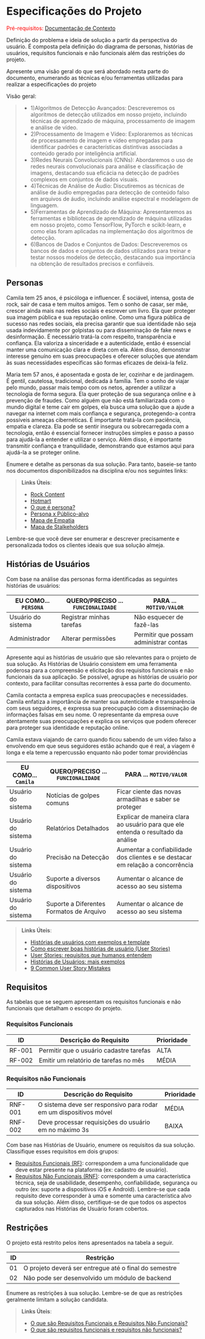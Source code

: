 # Especificações do Projeto

<span style="color:red">Pré-requisitos: <a href="1-Documentação de Contexto.md"> Documentação de Contexto</a></span>

Definição do problema e ideia de solução a partir da perspectiva do usuário. É composta pela definição do  diagrama de personas, histórias de usuários, requisitos funcionais e não funcionais além das restrições do projeto.

Apresente uma visão geral do que será abordado nesta parte do documento, enumerando as técnicas e/ou ferramentas utilizadas para realizar a especificações do projeto

Visão geral:

> - 1)Algoritmos de Detecção Avançados: Descreveremos os algoritmos de detecção utilizados em nosso projeto, incluindo técnicas de aprendizado de máquina, processamento de imagem e análise de vídeo.
> - 2)Processamento de Imagem e Vídeo: Exploraremos as técnicas de processamento de imagem e vídeo empregadas para identificar padrões e características distintivas associadas a conteúdo gerado por inteligência artificial.
> - 3)Redes Neurais Convolucionais (CNNs): Abordaremos o uso de redes neurais convolucionais para análise e classificação de imagens, destacando sua eficácia na detecção de padrões complexos em conjuntos de dados visuais.
> - 4)Técnicas de Análise de Áudio: Discutiremos as técnicas de análise de áudio empregadas para detecção de conteúdo falso em arquivos de áudio, incluindo análise espectral e modelagem de linguagem.
> - 5)Ferramentas de Aprendizado de Máquina: Apresentaremos as ferramentas e bibliotecas de aprendizado de máquina utilizadas em nosso projeto, como TensorFlow, PyTorch e scikit-learn, e como elas foram aplicadas na implementação dos algoritmos de detecção.
> - 6)Bancos de Dados e Conjuntos de Dados: Descreveremos os bancos de dados e conjuntos de dados utilizados para treinar e testar nossos modelos de detecção, destacando sua importância na obtenção de resultados precisos e confiáveis.

## Personas

Camila tem 25 anos, é psicóloga e influencer. É sociável, intensa, gosta de rock, sair de casa e tem muitos amigos. Tem o sonho de casar, ser mãe, crescer ainda mais nas redes sociais e escrever um livro. Ela quer proteger sua imagem pública e sua reputação online. Como uma figura pública de sucesso nas redes sociais, ela precisa garantir que sua identidade não seja usada indevidamente por golpistas ou para disseminação de fake news e desinformação. É necessário tratá-la com respeito, transparência e confiança. Ela valoriza a sinceridade e a autenticidade, então é essencial manter uma comunicação clara e direta com ela. Além disso, demonstrar interesse genuíno em suas preocupações e oferecer soluções que atendam às suas necessidades específicas são formas eficazes de deixá-la feliz.

Maria tem 57 anos, é aposentada e gosta de ler, cozinhar e de jardinagem. É gentil, cautelosa, tradicional, dedicada à família. Tem o sonho de viajar pelo mundo, passar mais tempo com os netos, aprender a utilizar a tecnologia de forma segura. Ela quer proteção de sua segurança online e à prevenção de fraudes. Como alguém que não está familiarizada com o mundo digital e teme cair em golpes, ela busca uma solução que a ajude a navegar na internet com mais confiança e segurança, protegendo-a contra possíveis ameaças cibernéticas. É importante tratá-la com paciência, empatia e clareza. Ela pode se sentir insegura ou sobrecarregada com a tecnologia, então é essencial fornecer instruções simples e passo a passo para ajudá-la a entender e utilizar o serviço. Além disso, é importante transmitir confiança e tranquilidade, demonstrando que estamos aqui para ajudá-la a se proteger online.


Enumere e detalhe as personas da sua solução. Para tanto, baseie-se tanto nos documentos disponibilizados na disciplina e/ou nos seguintes links:

> **Links Úteis**:
> - [Rock Content](https://rockcontent.com/blog/personas/)
> - [Hotmart](https://blog.hotmart.com/pt-br/como-criar-persona-negocio/)
> - [O que é persona?](https://resultadosdigitais.com.br/blog/persona-o-que-e/)
> - [Persona x Público-alvo](https://flammo.com.br/blog/persona-e-publico-alvo-qual-a-diferenca/)
> - [Mapa de Empatia](https://resultadosdigitais.com.br/blog/mapa-da-empatia/)
> - [Mapa de Stalkeholders](https://www.racecomunicacao.com.br/blog/como-fazer-o-mapeamento-de-stakeholders/)
>
Lembre-se que você deve ser enumerar e descrever precisamente e personalizada todos os clientes ideais que sua solução almeja.

## Histórias de Usuários

Com base na análise das personas forma identificadas as seguintes histórias de usuários:

|EU COMO... `PERSONA`| QUERO/PRECISO ... `FUNCIONALIDADE` |PARA ... `MOTIVO/VALOR`                 |
|--------------------|------------------------------------|----------------------------------------|
|Usuário do sistema  | Registrar minhas tarefas           | Não esquecer de fazê-las               |
|Administrador       | Alterar permissões                 | Permitir que possam administrar contas |

Apresente aqui as histórias de usuário que são relevantes para o projeto de sua solução. As Histórias de Usuário consistem em uma ferramenta poderosa para a compreensão e elicitação dos requisitos funcionais e não funcionais da sua aplicação. Se possível, agrupe as histórias de usuário por contexto, para facilitar consultas recorrentes à essa parte do documento.

Camila contacta a empresa explica suas preocupações e necessidades. Camila enfatiza a importância de manter sua autenticidade e transparência com seus seguidores, e expressa sua preocupação com a disseminação de informações falsas em seu nome. O representante da empresa ouve atentamente suas preocupações e explica os serviços que podem oferecer para proteger sua identidade e reputação online.

Camila estava viajando de carro quando ficou sabendo de um vídeo falso a envolvendo em que seus seguidores estão achando que é real, a viagem é longa e ela teme a repercussão enquanto não poder tomar providências

|EU COMO... `Camila` | QUERO/PRECISO ... `FUNCIONALIDADE`       |PARA ... `MOTIVO/VALOR`                                                           |
|--------------------|------------------------------------------|----------------------------------------------------------------------------------|
|Usuário do sistema  | Notícias de golpes comuns                | Ficar ciente das novas armadilhas e saber se proteger                            |
|Usuário do sistema  | Relatórios Detalhados                    | Explicar de maneira clara ao usuário para que ele entenda o resultado da análise |
|Usuário do sistema  | Precisão na Detecção                     | Aumentar a confiabilidade dos clientes e se destacar em relação a concorrência   |
|Usuário do sistema  | Suporte a diversos dispositivos          | Aumentar o alcance de acesso ao seu sistema                                      |
|Usuário do sistema  | Suporte a Diferentes Formatos de Arquivo | Aumentar o alcance de acesso ao seu sistema                                      |


> **Links Úteis**:
> - [Histórias de usuários com exemplos e template](https://www.atlassian.com/br/agile/project-management/user-stories)
> - [Como escrever boas histórias de usuário (User Stories)](https://medium.com/vertice/como-escrever-boas-users-stories-hist%C3%B3rias-de-usu%C3%A1rios-b29c75043fac)
> - [User Stories: requisitos que humanos entendem](https://www.luiztools.com.br/post/user-stories-descricao-de-requisitos-que-humanos-entendem/)
> - [Histórias de Usuários: mais exemplos](https://www.reqview.com/doc/user-stories-example.html)
> - [9 Common User Story Mistakes](https://airfocus.com/blog/user-story-mistakes/)

## Requisitos

As tabelas que se seguem apresentam os requisitos funcionais e não funcionais que detalham o escopo do projeto.

### Requisitos Funcionais

|ID    | Descrição do Requisito  | Prioridade |
|------|-----------------------------------------|----|
|RF-001| Permitir que o usuário cadastre tarefas | ALTA | 
|RF-002| Emitir um relatório de tarefas no mês   | MÉDIA |


### Requisitos não Funcionais

|ID     | Descrição do Requisito  |Prioridade |
|-------|-------------------------|----|
|RNF-001| O sistema deve ser responsivo para rodar em um dispositivos móvel | MÉDIA | 
|RNF-002| Deve processar requisições do usuário em no máximo 3s |  BAIXA | 

Com base nas Histórias de Usuário, enumere os requisitos da sua solução. Classifique esses requisitos em dois grupos:

- [Requisitos Funcionais
 (RF)](https://pt.wikipedia.org/wiki/Requisito_funcional):
 correspondem a uma funcionalidade que deve estar presente na
  plataforma (ex: cadastro de usuário).
- [Requisitos Não Funcionais
  (RNF)](https://pt.wikipedia.org/wiki/Requisito_n%C3%A3o_funcional):
  correspondem a uma característica técnica, seja de usabilidade,
  desempenho, confiabilidade, segurança ou outro (ex: suporte a
  dispositivos iOS e Android).
Lembre-se que cada requisito deve corresponder à uma e somente uma
característica alvo da sua solução. Além disso, certifique-se de que
todos os aspectos capturados nas Histórias de Usuário foram cobertos.

## Restrições

O projeto está restrito pelos itens apresentados na tabela a seguir.

|ID| Restrição                                             |
|--|-------------------------------------------------------|
|01| O projeto deverá ser entregue até o final do semestre |
|02| Não pode ser desenvolvido um módulo de backend        |


Enumere as restrições à sua solução. Lembre-se de que as restrições geralmente limitam a solução candidata.

> **Links Úteis**:
> - [O que são Requisitos Funcionais e Requisitos Não Funcionais?](https://codificar.com.br/requisitos-funcionais-nao-funcionais/)
> - [O que são requisitos funcionais e requisitos não funcionais?](https://analisederequisitos.com.br/requisitos-funcionais-e-requisitos-nao-funcionais-o-que-sao/)
